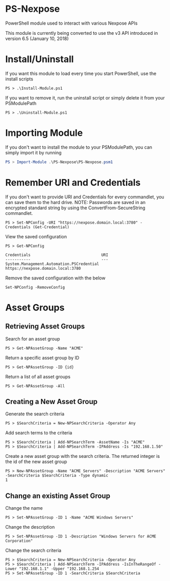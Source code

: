 # PS-Nexpose
PowerShell module used to interact with various Nexpose APIs

This module is currently being converted to use the v3 API introduced in version 6.5 (January 10, 2018)

# Install/Uninstall
If you want this module to load every time you start PowerShell, use the install scripts
```
PS > .\Install-Module.ps1
```
If you want to remove it, run the uninstall script or simply delete it from your PSModulePath
```
PS > .\Uninstall-Module.ps1
```

# Importing Module
If you don't want to install the module to your PSModulePath, you can simply import it by running
```PowerShell
PS > Import-Module .\PS-Nexpose\PS-Nexpose.psm1
```

# Remember URI and Credentials
If you don't want to provide URI and Credentials for every commandlet, you can save them to the hard drive.
NOTE: Passwords are saved in an encrypted standard string by using the ConvertFrom-SecureString commandlet.

```
PS > Set-NPConfig -URI "https://nexpose.domain.local:3780" -Credentials (Get-Credential)
```

View the saved configuration
```
PS > Get-NPConfig

Credentials                               URI
-----------                               ---
System.Management.Automation.PSCredential https://nexpose.domain.local:3780
```

Remove the saved configuration with the below
```
Set-NPConfig -RemoveConfig
```

# Asset Groups

## Retrieving Asset Groups
Search for an asset group
```
PS > Get-NPAssetGroup -Name "ACME"
```

Return a specific asset group by ID
```
PS > Get-NPAssetGroup -ID {id}
```

Return a list of all asset groups
```
PS > Get-NPAssetGroup -All
```

## Creating a New Asset Group

Generate the search criteria
```
PS > $SearchCriteria = New-NPSearchCriteria -Operator Any
```

Add search terms to the criteria
```
PS > $SearchCriteria | Add-NPSearchTerm -AssetName -Is "ACME"
PS > $SearchCriteria | Add-NPSearchTerm -IPAddress -Is "192.168.1.50"
```

Create a new asset group with the search criteria. The returned integer is the id of the new asset group
```
PS > New-NPAssetGroup -Name "ACME Servers" -Description "ACME Servers" -SearchCriteria $SearchCriteria -Type dynamic
1
```

## Change an existing Asset Group

Change the name
```
PS > Set-NPAssetGroup -ID 1 -Name "ACME Windows Servers"
```

Change the description
```
PS > Set-NPAssetGroup -ID 1 -Description "Windows Servers for ACME Corporation"
```

Change the search criteria
```
PS > $SearchCriteria = New-NPSearchCriteria -Operator Any
PS > $SearchCriteria | Add-NPSearchTerm -IPAddress -IsInTheRangeOf -Lower "192.168.1.1" -Upper "192.168.1.254
PS > Set-NPAssetGroup -ID 1 -SearchCriteria $SearchCriteria
```
